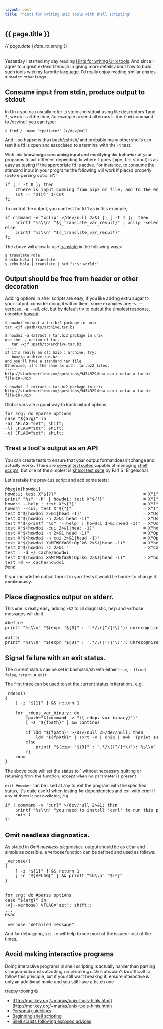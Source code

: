 ```yaml
---
layout: post
title: "hints for writing unix tools with shell scripting"
---
```


## {{ page.title }}

###### {{ page.date | date_to_string }}

Yesterday I started my day reading [Hints for writing Unix tools](http://monkey.org/~marius/unix-tools-hints.html). And since I agree to a great extend I though in giving more details about how to build such tools with my favorite language. I'd really enjoy reading similar entries aimed to other langs.

## Consume input from stdin, produce output to stdout

In Unix you can usually refer to stdin and stdout using file descriptors 1 and 2, we do it all the time, for example to send all errors in the `find` command to /dev/null you can type:

    $ find / -name "*pattern*" 2>/dev/null

And it so happens than bash/zsh/sh/ and probably many other shells can test if a fd is open and associated to a terminal with the `-t` test.

With this knowledge consuming input and modifying the behavior of your programs to act different depending to where it goes (pipe, file, stdout) is as easy as testing if the appropriate fd is active. For instance, to consume the standard input in your programs the following will work if placed properly (before parsing options?):

<pre class="sh_sh">
if [ ! -t 0 ]; then
    #there is input comming from pipe or file, add to the end of $@
    set -- "${@}" $(cat)
fi
</pre>

To control the output, you can test for fd 1 as in this example,

<pre class="sh_sh">
if command -v "xclip" >/dev/null 2>&amp;1 || [ -t 1 ];  then
    printf "%s\\n" "${_translate_var_result}" | xclip -selection clipboard &amp;&amp; xclip -o -selection clipboard
else
    printf "%s\\n" "${_translate_var_result}"
fi
</pre>

The above will allow to use [translate](https://github.com/chilicuil/learn/blob/master/sh/tools/translate) in the following ways:

    $ translate hola
    $ echo hola | translate
    $ echo hola | translate | sed "s:$: world:"

## Output should be free from header or other decoration

Adding options in shell scripts are easy, if you like adding extra sugar to your output, consider doing it within them, some examples are; -v, --verbose, -a, --all, etc, but by default try to output the simplest response, consider [howdoi](https://github.com/chilicuil/learn/blob/master/sh/tools/howdoi)

    $ howdoi extract a tar.bz2 package in unix
    tar -xjf /path/to/archive.tar.bz

    $ howdoi -a extract a tar.bz2 package in unix
    use the -j option of tar.
       tar -xjf /path/to/archive.tar.bz
    -----
    If it's really an old bzip 1 archive, try:
       bunzip archive.tar.bz
    and you'll have a standard tar file.
    Otherwise, it's the same as with .tar.bz2 files.
    -----
    http://stackoverflow.com/questions/9454929/how-can-i-untar-a-tar-bz-file-in-unix

    $ howdoi -l extract a tar.bz2 package in unix
    http://stackoverflow.com/questions/9454929/how-can-i-untar-a-tar-bz-file-in-unix

Global vars are a good way to track output options.

<pre class="sh_sh">
for arg; do #parse options
case "${arg}" in
-a) AFLAG="set"; shift;;
-l) LFLAG="set"; shift;;
-c) CFLAG="set"; shift;;
</pre>

## Treat a tool's output as an API

You can create tests to ensure that your output format doesn't change and actually works. There are [several](http://shunit.sourceforge.net/) [test suites](http://bmizerany.github.io/roundup/) capable of managing [shell](https://github.com/lehmannro/assert.sh) [scripts](http://joyful.com/shelltestrunner/), but one of the simplest is [shtool test suite](http://fossies.org/linux/shtool/test.sh) by Ralf S. Engelschall.

Let's retake the previous script and add some tests:

<pre class="sh_sh">
@begin{howdoi}
howdoi; test X"${?}"                                  = X"1"
printf "%s" '-h' | howdoi; test X"${?}"               = X"1"
howdoi --help ; test X"${?}"                          = X"1"
howdoi --cui; test X"${?}"                            = X"1"
test X"$(howdoi 2>&amp;1|head -1)"                        = X"Usage: howdoi [options] query ..."
test X"$(howdoi -h 2>&amp;1|head -1)"                     = X"Usage: howdoi [options] query ..."
test X"$(printf "%s" '--help' | howdoi 2>&amp;1|head -1)" = X"Usage: howdoi [options] query ..."
test X"$(howdoi -cui 2>&amp;1|head -1)"                   = X"howdoi: unrecognized option \`-cui'"
test X"$(howdoi -n 2>&amp;1|head -1)"                     = X"Option \`-n' requires a parameter"
test X"$(howdoi -n cui 2>&amp;1|head -1)"                 = X"Option \`-n' requires a number: 'cui'"
test X"$(howdoi XaMTWGfu89iQpJk6 2>&amp;1|head -1)"       = X"howdoi: No results"
test X"$(howdoi -C 2>&amp;1)"                             = X"Cache cleared successfully"
test ! -d ~/.cache/howdoi
test X"$(howdoi XaMTWGfu89iQpJk6 2>&amp;1|head -1)"       = X"howdoi: No results"
test -d ~/.cache/howdoi
@end
</pre>

If you include the output format in your tests it would be harder to change it continuously.

## Place diagnostics output on stderr.

This one is really easy, adding `>&2` to all diagnostic, help and verbose messages will do it.

<pre class="sh_sh">
#before
printf "%s\\n" "$(expr "${0}" : '.*/\([^/]*\)'): unrecognized option '${arg}'"

#after
printf "%s\\n" "$(expr "${0}" : '.*/\([^/]*\)'): unrecognized option '${arg}'" >&amp;2
</pre>

## Signal failure with an exit status.

The current status can be set in bash/zsh/sh with either `true`, `: (true)`, `false`, `return` or `exit`

The first three can be used to set the current status in iterations, e,g.

<pre class="sh_sh">
_rdeps()
{
    [ -z "${1}" ] &amp;&amp; return 1

    for _rdeps_var_binary; do
        fpath="$(command -v "${_rdeps_var_binary}")"
        [ -z "${fpath}" ] &amp;&amp; continue

        if ldd "${fpath}" >/dev/null 2>/dev/null; then
            ldd "${fpath}" | sort -n | uniq | awk '{print $1}' | xargs -i apt-file search {} | cut -d':' -f1 | sort | uniq
        else
            printf "$(expr "${0}" : '.*/\([^/]*\)'): %s\\n" "not a dynamic executable '${fpath}'" >&amp;2 &amp;&amp; false
        fi
    done
}
</pre>

The above code will set the status to 1 without necessary quitting or returning from the function, except when no parameter is present

`exit #number` can be used at any to exit the program with the specified status, it's quite useful when testing for dependencies and exit with error if any of them is not available, e.g.

<pre class="sh_sh">
if ! command -v "curl" >/dev/null 2>&amp;1; then
    printf "%s\\n" "you need to install 'curl' to run this program" >&amp;2
    exit 1
fi
</pre>

## Omit needless diagnostics.

As stated in *Omit needless diagnostics.* output should be as clear and simple as possible, a verbose function can be defined and used as follows:

<pre class="sh_sh">
_verbose()
{
    [ -z "${1}" ] &amp;&amp; return 1
    [ -n "${VFLAG}" ] &amp;&amp; printf "%b\\n" "${*}"
}


for arg; do #parse options
case "${arg}" in
-v|--verbose) VFLAG="set"; shift;;
...
esac

_verbose "detailed message"
</pre>

And for debugging, `set -x` will help to see most of the issues most of the times.

## Avoid making interactive programs

Doing interactive programs in shell scripting is actually harder than parsing cli arguments and outputting simple strings. So it shouldn't be difficult to follow this principle, but if you still want breaking it, ensure interactive is only an additional mode and you still have a batch one.

Happy tooling &#128523;

- [http://monkey.org/~marius/unix-tools-hints.html](http://monkey.org/~marius/unix-tools-hints.html)
- [Personal guidelines](https://github.com/chilicuil/learn/blob/master/sh/guideline.md)
- [Beginning shell scripting](http://f.javier.io/rep/books/Beginning_shell_scripting.pdf)
- [Shell scripts following exposed advices](https://github.com/chilicuil/learn/tree/master/sh)
